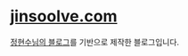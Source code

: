 # [jinsoolve.com](https://www.jinsoolve.com)

[정현수님의 블로그](https://junghyeonsu.com)를 기반으로 제작한 블로그입니다.
